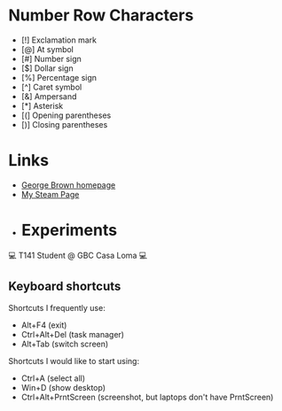 # Number Row Characters
- [!] Exclamation mark
- [@] At symbol
- [#] Number sign
- [$] Dollar sign
- [%] Percentage sign
- [^] Caret symbol
- [&] Ampersand
- [*] Asterisk
- [(] Opening parentheses
- [)] Closing parentheses
# Links
- [George Brown homepage](https://www.georgebrown.ca/)
- [My Steam Page](https://steamcommunity.com/id/jiyusan/)
- # Experiments
💻 T141 Student @ GBC Casa Loma 💻
## Keyboard shortcuts
Shortcuts I frequently use: 
- Alt+F4 (exit)
- Ctrl+Alt+Del (task manager)
- Alt+Tab (switch screen)

Shortcuts I would like to start using: 
- Ctrl+A (select all)
- Win+D (show desktop)
- Ctrl+Alt+PrntScreen (screenshot, but laptops don't have PrntScreen)
